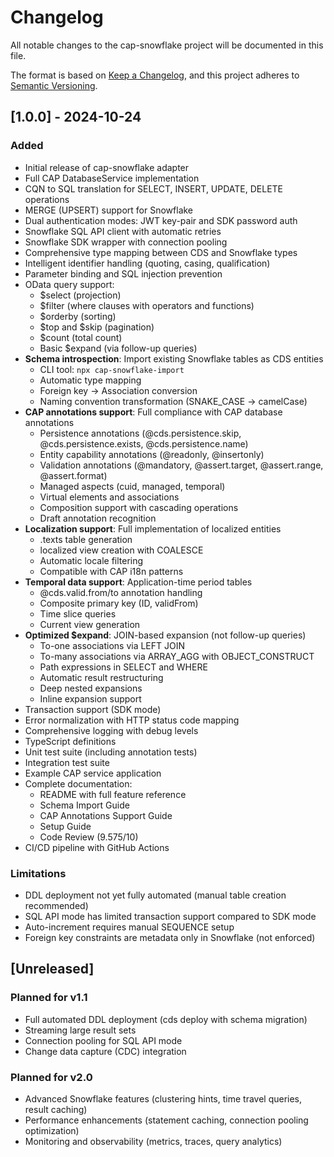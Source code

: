 # Changelog

All notable changes to the cap-snowflake project will be documented in this file.

The format is based on [Keep a Changelog](https://keepachangelog.com/en/1.0.0/),
and this project adheres to [Semantic Versioning](https://semver.org/spec/v2.0.0.html).

## [1.0.0] - 2024-10-24

### Added
- Initial release of cap-snowflake adapter
- Full CAP DatabaseService implementation
- CQN to SQL translation for SELECT, INSERT, UPDATE, DELETE operations
- MERGE (UPSERT) support for Snowflake
- Dual authentication modes: JWT key-pair and SDK password auth
- Snowflake SQL API client with automatic retries
- Snowflake SDK wrapper with connection pooling
- Comprehensive type mapping between CDS and Snowflake types
- Intelligent identifier handling (quoting, casing, qualification)
- Parameter binding and SQL injection prevention
- OData query support:
  - $select (projection)
  - $filter (where clauses with operators and functions)
  - $orderby (sorting)
  - $top and $skip (pagination)
  - $count (total count)
  - Basic $expand (via follow-up queries)
- **Schema introspection**: Import existing Snowflake tables as CDS entities
  - CLI tool: `npx cap-snowflake-import`
  - Automatic type mapping
  - Foreign key → Association conversion
  - Naming convention transformation (SNAKE_CASE → camelCase)
- **CAP annotations support**: Full compliance with CAP database annotations
  - Persistence annotations (@cds.persistence.skip, @cds.persistence.exists, @cds.persistence.name)
  - Entity capability annotations (@readonly, @insertonly)
  - Validation annotations (@mandatory, @assert.target, @assert.range, @assert.format)
  - Managed aspects (cuid, managed, temporal)
  - Virtual elements and associations
  - Composition support with cascading operations
  - Draft annotation recognition
- **Localization support**: Full implementation of localized entities
  - .texts table generation
  - localized view creation with COALESCE
  - Automatic locale filtering
  - Compatible with CAP i18n patterns
- **Temporal data support**: Application-time period tables
  - @cds.valid.from/to annotation handling
  - Composite primary key (ID, validFrom)
  - Time slice queries
  - Current view generation
- **Optimized $expand**: JOIN-based expansion (not follow-up queries)
  - To-one associations via LEFT JOIN
  - To-many associations via ARRAY_AGG with OBJECT_CONSTRUCT
  - Path expressions in SELECT and WHERE
  - Automatic result restructuring
  - Deep nested expansions
  - Inline expansion support
- Transaction support (SDK mode)
- Error normalization with HTTP status code mapping
- Comprehensive logging with debug levels
- TypeScript definitions
- Unit test suite (including annotation tests)
- Integration test suite
- Example CAP service application
- Complete documentation:
  - README with full feature reference
  - Schema Import Guide
  - CAP Annotations Support Guide
  - Setup Guide
  - Code Review (9.575/10)
- CI/CD pipeline with GitHub Actions

### Limitations
- DDL deployment not yet fully automated (manual table creation recommended)
- SQL API mode has limited transaction support compared to SDK mode
- Auto-increment requires manual SEQUENCE setup
- Foreign key constraints are metadata only in Snowflake (not enforced)

## [Unreleased]

### Planned for v1.1
- Full automated DDL deployment (cds deploy with schema migration)
- Streaming large result sets
- Connection pooling for SQL API mode
- Change data capture (CDC) integration

### Planned for v2.0
- Advanced Snowflake features (clustering hints, time travel queries, result caching)
- Performance enhancements (statement caching, connection pooling optimization)
- Monitoring and observability (metrics, traces, query analytics)

